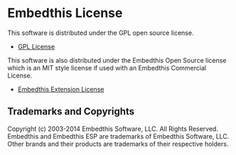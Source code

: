 Embedthis License
===

This software is distributed under the GPL open source license.

* [GPL License](http://www.gnu.org/licenses/gpl-2.0.html)

This software is also distributed under the Embedthis Open Source
license which is an MIT style license if used with an Embedthis 
Commercial License.

* [Embedthis Extension License](http://embedthis.com/licensing/extension.html)

Trademarks and Copyrights
---
Copyright (c) 2003-2014 Embedthis Software, LLC. All Rights Reserved.
Embedthis and Embedthis ESP are trademarks of Embedthis Software, LLC.
Other brands and their products are trademarks of their respective holders.
